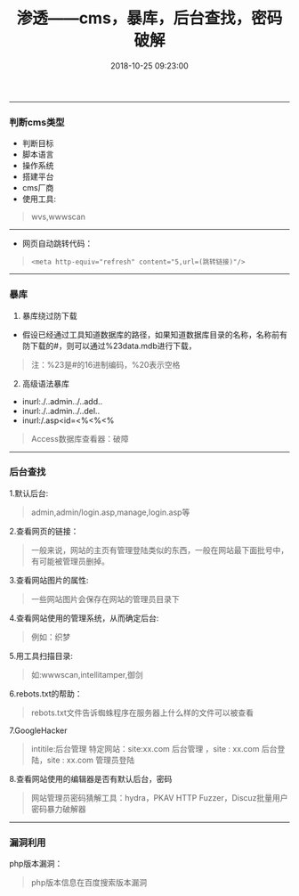 ﻿---
title: 渗透——cms，暴库，后台查找，密码破解
date: 2018-10-25 09:23:00
tags: 渗透——cms、暴库、后台查找
categories: "渗透" 
---

------

### 判断cms类型

- 判断目标
- 脚本语言
- 操作系统
- 搭建平台
- cms厂商
- 使用工具:
> wvs,wwwscan

------
<!-- more -->

- 网页自动跳转代码：
>  `<meta http-equiv="refresh" content="5,url=(跳转链接)"/>`

------

### 暴库

1. 暴库绕过防下载
- 假设已经通过工具知道数据库的路径，如果知道数据库目录的名称，名称前有防下载的#，则可以通过%23data.mdb进行下载，
> 注：%23是#的16进制编码，%20表示空格

2. 高级语法暴库

- inurl:./..admin../..add..
- inurl:./..admin../..del..
- inurl:/.asp<id=<%<%<%
> Access数据库查看器：破障

------

### 后台查找
1.默认后台:
> admin,admin/login.asp,manage,login.asp等

2.查看网页的链接：
> 一般来说，网站的主页有管理登陆类似的东西，一般在网站最下面批号中，有可能被管理员删掉。

3.查看网站图片的属性:
> 一些网站图片会保存在网站的管理员目录下

4.查看网站使用的管理系统，从而确定后台:
> 例如：织梦

5.用工具扫描目录:
> 如:wwwscan,intellitamper,御剑

6.rebots.txt的帮助：
> rebots.txt文件告诉蜘蛛程序在服务器上什么样的文件可以被查看

7.GoogleHacker
> intitile:后台管理
特定网站：site:xx.com 后台管理 ，site : xx.com  后台登陆，site : xx.com 管理员登陆

8.查看网站使用的编辑器是否有默认后台，密码
> 网站管理员密码猜解工具：hydra，PKAV HTTP Fuzzer，Discuz批量用户密码暴力破解器

------

### 漏洞利用

php版本漏洞：
> php版本信息在百度搜索版本漏洞

